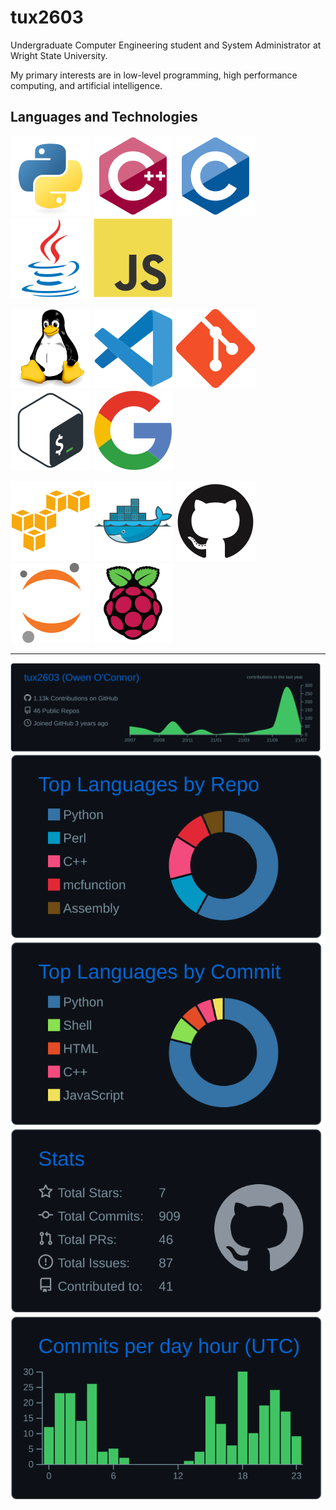 # tux2603

Undergraduate Computer Engineering student and System Administrator at Wright State University.

My primary interests are in low-level programming, high performance computing, and artificial intelligence.

## Languages and Technologies

![python icon] ![cplusplus icon] ![c icon] ![java icon] ![js icon]

![linux icon] ![vscode icon] ![git icon] ![bash icon] ![google icon]

![aws icon] ![docker icon] ![github icon] ![jupyter icon] ![rpi icon]


-----------------------------------

![](profile-summary-card-output/github_dark/0-profile-details.svg)
![](https://raw.githubusercontent.com/tux2603/tux2603/master/profile-summary-card-output/github_dark/1-repos-per-language.svg) ![](https://raw.githubusercontent.com/tux2603/tux2603/master/profile-summary-card-output/github_dark/2-most-commit-language.svg)
![](https://raw.githubusercontent.com/tux2603/tux2603/master/profile-summary-card-output/github_dark/3-stats.svg) ![](https://raw.githubusercontent.com/tux2603/tux2603/master/profile-summary-card-output/github_dark/4-productive-time.svg)

[python icon]: https://raw.githubusercontent.com/tux2603/tux2603/master/icons/python-original.svg "python"
[cplusplus icon]: https://raw.githubusercontent.com/tux2603/tux2603/master/icons/cplusplus-original.svg "c++"
[c icon]: https://raw.githubusercontent.com/tux2603/tux2603/master/icons/c-original.svg "c"
[java icon]: https://raw.githubusercontent.com/tux2603/tux2603/master/icons/java-original.svg "java"
[js icon]: https://raw.githubusercontent.com/tux2603/tux2603/master/icons/javascript-original.svg "javascript"
[linux icon]: https://raw.githubusercontent.com/tux2603/tux2603/master/icons/linux-original.svg "linux"
[vscode icon]: https://raw.githubusercontent.com/tux2603/tux2603/master/icons/vscode-original.svg "vscode"
[git icon]: https://raw.githubusercontent.com/tux2603/tux2603/master/icons/git-original.svg "git"
[bash icon]: https://raw.githubusercontent.com/tux2603/tux2603/master/icons/bash-original.svg "bash"
[google icon]: https://raw.githubusercontent.com/tux2603/tux2603/master/icons/google-original.svg "google"
[aws icon]: https://raw.githubusercontent.com/tux2603/tux2603/master/icons/amazonwebservices-original.svg "aws"
[docker icon]: https://raw.githubusercontent.com/tux2603/tux2603/master/icons/docker-original.svg "docker"
[github icon]: https://raw.githubusercontent.com/tux2603/tux2603/master/icons/github-original.svg "github"
[jupyter icon]: https://raw.githubusercontent.com/tux2603/tux2603/master/icons/jupyter-original.svg "jupyter"
[rpi icon]: https://raw.githubusercontent.com/tux2603/tux2603/master/icons/raspberrypi-original.svg "raspberry pi"
